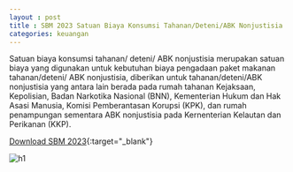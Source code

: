 ```yaml
---
layout : post
title : SBM 2023 Satuan Biaya Konsumsi Tahanan/Deteni/ABK Nonjustisia
categories: keuangan
---
```


Satuan biaya konsumsi tahanan/ deteni/ ABK nonjustisia merupakan satuan biaya yang digunakan untuk kebutuhan biaya pengadaan paket
makanan tahanan/deteni/ ABK nonjustisia, diberikan untuk tahanan/deteni/ABK nonjustisia yang antara lain berada pada rumah tahanan Kejaksaan, Kepolisian, Badan Narkotika Nasional (BNN), Kementerian Hukum dan Hak Asasi Manusia, Komisi Pemberantasan Korupsi (KPK), dan rumah penampungan sementara ABK nonjustisia pada Kernenterian Kelautan dan Perikanan (KKP).


[Download SBM 2023](https://f005.backblazeb2.com/file/SBM2023/SBM_2023.pdf){:target="_blank"}

![h1](https://f005.backblazeb2.com/file/SBM2023/SBM_2023_page-0094.jpg)